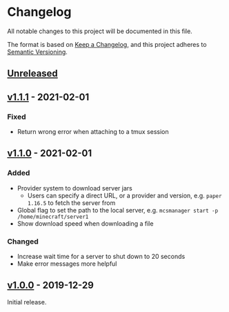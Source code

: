 # Changelog

All notable changes to this project will be documented in this file.

The format is based on [Keep a Changelog](https://keepachangelog.com/en/1.0.0/),
and this project adheres to [Semantic Versioning](https://semver.org/spec/v2.0.0.html).

## [Unreleased]

## [v1.1.1] - 2021-02-01

### Fixed

- Return wrong error when attaching to a tmux session

## [v1.1.0] - 2021-02-01

### Added

- Provider system to download server jars
  - Users can specify a direct URL, or a provider and version, e.g. `paper 1.16.5` to fetch the server from
- Global flag to set the path to the local server, e.g. `mcsmanager start -p /home/minecraft/server1`
- Show download speed when downloading a file

### Changed

- Increase wait time for a server to shut down to 20 seconds
- Make error messages more helpful

## [v1.0.0] - 2019-12-29

Initial release.

[unreleased]: https://github.com/EbonJaeger/dolphin-rs/compare/v1.1.1...master
[v1.1.1]: https://github.com/EbonJaeger/mcsmanager/compare/v1.1.0...v1.1.1
[v1.1.0]: https://github.com/EbonJaeger/mcsmanager/compare/v1.0.0...v1.1.0
[v1.0.0]: https://github.com/EbonJaeger/mcsmanager/compare/3d043fd...v1.0.0
